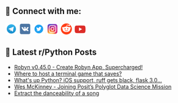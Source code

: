 ## 🔎 Connect with me:
[<img src="https://github.com/bullbesh/bullbesh/blob/main/images/Telegram.png" width="32" height="32" />](https://t.me/bullbesh)
[<img src="https://github.com/bullbesh/bullbesh/blob/main/images/VK.png" width="32" height="32" />](https://vk.com/bullbesh)
[<img src="https://github.com/bullbesh/bullbesh/blob/main/images/Twitter.png" width="32" height="32" />](https://twitter.com/bullbesh1)
[<img src="https://github.com/bullbesh/bullbesh/blob/main/images/Instagram.png" width="32" height="32" />](https://www.instagram.com/bullbesh)
[<img src="https://github.com/bullbesh/bullbesh/blob/main/images/Reddit.png" width="32" height="32" />](https://www.reddit.com/user/bullbesh)
[<img src="https://github.com/bullbesh/bullbesh/blob/main/images/YouTube.png" width="32" height="32" />](https://www.youtube.com/channel/UCtfjRs6uzgq5mfm8S06WTcg)

## 📕 Latest r/Python Posts
<!-- BLOG-POST-LIST:START -->
- [Robyn v0.45.0 - Create Robyn App, Supercharged!](https://www.reddit.com/r/Python/comments/17pa1kc/robyn_v0450_create_robyn_app_supercharged/)
- [Where to host a terminal game that saves?](https://www.reddit.com/r/Python/comments/17p932q/where_to_host_a_terminal_game_that_saves/)
- [What&#39;s up Python? iOS support, ruff gets black, flask 3.0...](https://www.reddit.com/r/Python/comments/17p8wk4/whats_up_python_ios_support_ruff_gets_black_flask/)
- [Wes McKinney - Joining Posit’s Polyglot Data Science Mission](https://www.reddit.com/r/Python/comments/17p8hc6/wes_mckinney_joining_posits_polyglot_data_science/)
- [Extract the danceability of a song](https://www.reddit.com/r/Python/comments/17p8b9n/extract_the_danceability_of_a_song/)
<!-- BLOG-POST-LIST:END -->
